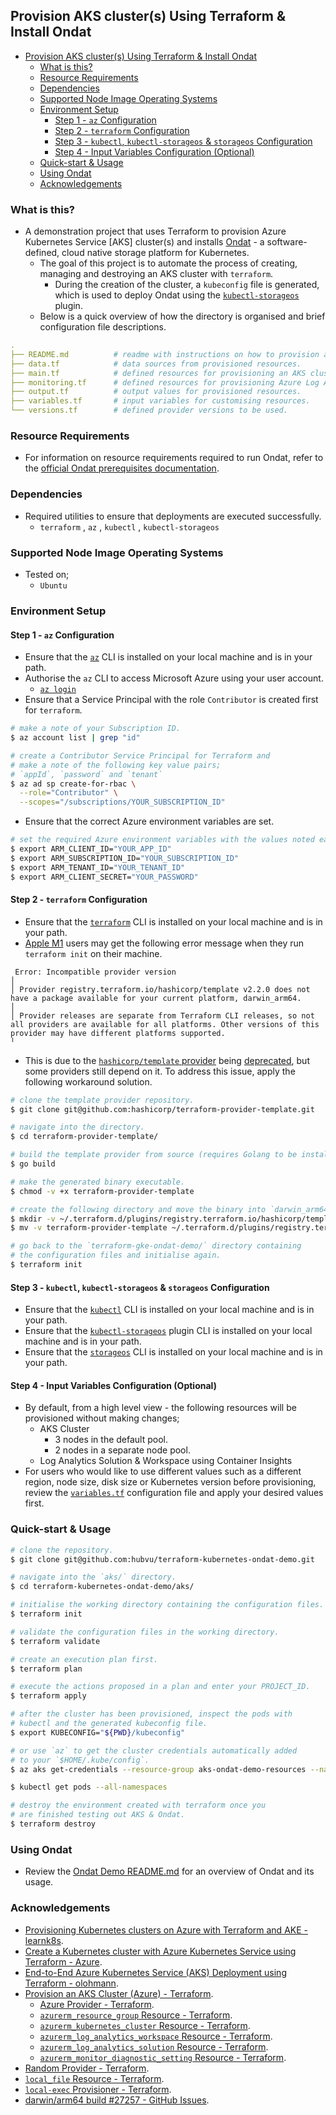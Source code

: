 ## Provision AKS cluster(s) Using Terraform & Install Ondat

- [Provision AKS cluster(s) Using Terraform & Install Ondat](#provision-aks-clusters-using-terraform--install-ondat)
  - [What is this?](#what-is-this)
  - [Resource Requirements](#resource-requirements)
  - [Dependencies](#dependencies)
  - [Supported Node Image Operating Systems](#supported-node-image-operating-systems)
  - [Environment Setup](#environment-setup)
    - [Step 1 - `az` Configuration](#step-1---az-configuration)
    - [Step 2 - `terraform` Configuration](#step-2---terraform-configuration)
    - [Step 3 - `kubectl`, `kubectl-storageos` & `storageos` Configuration](#step-3---kubectl-kubectl-storageos--storageos-configuration)
    - [Step 4 - Input Variables Configuration (Optional)](#step-4---input-variables-configuration-optional)
  - [Quick-start & Usage](#quick-start--usage)
  - [Using Ondat](#using-ondat)
  - [Acknowledgements](#acknowledgements)

### What is this?

* A demonstration project that uses Terraform to provision Azure Kubernetes Service [AKS] cluster(s) and installs [Ondat](https://www.ondat.io/) - a software-defined, cloud native storage platform for Kubernetes.
  * The goal of this project is to automate the process of creating, managing and destroying an AKS cluster with `terraform`. 
    * During the creation of the cluster, a `kubeconfig` file is generated, which is used to deploy Ondat using the [`kubectl-storageos`](https://github.com/storageos/kubectl-storageos) plugin.
  * Below is a quick overview of how the directory is organised and brief configuration file descriptions.

```yaml
.
├── README.md          # readme with instructions on how to provision an AKS cluster.
├── data.tf            # data sources from provisioned resources.
├── main.tf            # defined resources for provisioning an AKS cluster.
├── monitoring.tf      # defined resources for provisioning Azure Log Analytics.
├── output.tf          # output values for provisioned resources. 
├── variables.tf       # input variables for customising resources.
└── versions.tf        # defined provider versions to be used.
```

### Resource Requirements

* For information on resource requirements required to run Ondat, refer to the [official Ondat prerequisites documentation](https://docs.ondat.io/docs/prerequisites/).

### Dependencies

* Required utilities to ensure that deployments are executed successfully.
  * `terraform` , `az` , `kubectl` , `kubectl-storageos`

### Supported Node Image Operating Systems

* Tested on;
  * `Ubuntu`

### Environment Setup

#### Step 1 - `az` Configuration

* Ensure that the [`az`](https://docs.microsoft.com/en-us/cli/azure/install-azure-cli) CLI is installed on your local machine and is in your path. 
* Authorise the `az` CLI to access Microsoft Azure using your user account.
  * [`az login`](https://cloud.google.com/sdk/gcloud/reference/auth/login)
* Ensure that a Service Principal with the role `Contributor` is created first for `terraform`.

```bash
# make a note of your Subscription ID.
$ az account list | grep "id"

# create a Contributor Service Principal for Terraform and
# make a note of the following key value pairs;
# `appId`, `password` and `tenant`
$ az ad sp create-for-rbac \
  --role="Contributor" \
  --scopes="/subscriptions/YOUR_SUBSCRIPTION_ID"
```
* Ensure that the correct Azure environment variables are set.

```bash
# set the required Azure environment variables with the values noted earlier. 
$ export ARM_CLIENT_ID="YOUR_APP_ID"
$ export ARM_SUBSCRIPTION_ID="YOUR_SUBSCRIPTION_ID"
$ export ARM_TENANT_ID="YOUR_TENANT_ID"
$ export ARM_CLIENT_SECRET="YOUR_PASSWORD"
```
#### Step 2 - `terraform` Configuration

* Ensure that the [`terraform`](https://learn.hashicorp.com/tutorials/terraform/install-cli) CLI is installed on your local machine and is in your path.
* [Apple M1](https://en.wikipedia.org/wiki/Apple_M1) users may get the following error message when they run `terraform init` on their machine.

```
 Error: Incompatible provider version
│
│ Provider registry.terraform.io/hashicorp/template v2.2.0 does not have a package available for your current platform, darwin_arm64.
│
│ Provider releases are separate from Terraform CLI releases, so not all providers are available for all platforms. Other versions of this provider may have different platforms supported.
╵
```

* This is due to the [`hashicorp/template` provider](https://github.com/hashicorp/terraform/issues/27257#issuecomment-825102330) being [deprecated](https://registry.terraform.io/providers/hashicorp/template/latest/docs#deprecation), but some providers still depend on it. To address this issue, apply the following workaround solution.

```bash
# clone the template provider repository.
$ git clone git@github.com:hashicorp/terraform-provider-template.git

# navigate into the directory.
$ cd terraform-provider-template/

# build the template provider from source (requires Golang to be installed).
$ go build

# make the generated binary executable.
$ chmod -v +x terraform-provider-template

# create the following directory and move the binary into `darwin_arm64/`.
$ mkdir -v ~/.terraform.d/plugins/registry.terraform.io/hashicorp/template/2.2.0/darwin_arm64/
$ mv -v terraform-provider-template ~/.terraform.d/plugins/registry.terraform.io/hashicorp/template/2.2.0/darwin_arm64/

# go back to the `terraform-gke-ondat-demo/` directory containing 
# the configuration files and initialise again.
$ terraform init
```

#### Step 3 - `kubectl`, `kubectl-storageos` & `storageos` Configuration

* Ensure that the [`kubectl`](https://kubernetes.io/docs/tasks/tools/#kubectl) CLI is installed on your local machine and is in your path.
* Ensure that the [`kubectl-storageos`](https://github.com/storageos/kubectl-storageos/releases) plugin CLI is installed on your local machine and is in your path.
* Ensure that the [`storageos`](https://github.com/storageos/go-cli/releases/) CLI is installed on your local machine and is in your path.

#### Step 4 - Input Variables Configuration (Optional) 

* By default, from a high level view - the following resources will be provisioned without making changes;
  * AKS Cluster 
     *  3 nodes in the default pool.
     *  2 nodes in a separate node pool.
  * Log Analytics Solution & Workspace using Container Insights
* For users who would like to use different values such as a different region, node size, disk size or Kubernetes version before provisioning, review the [`variables.tf`](./variables.tf) configuration file and apply your desired values first. 

### Quick-start & Usage

```bash
# clone the repository.
$ git clone git@github.com:hubvu/terraform-kubernetes-ondat-demo.git

# navigate into the `aks/` directory.
$ cd terraform-kubernetes-ondat-demo/aks/

# initialise the working directory containing the configuration files.
$ terraform init

# validate the configuration files in the working directory.
$ terraform validate

# create an execution plan first.
$ terraform plan

# execute the actions proposed in a plan and enter your PROJECT_ID.
$ terraform apply

# after the cluster has been provisioned, inspect the pods with 
# kubectl and the generated kubeconfig file.
$ export KUBECONFIG="${PWD}/kubeconfig"

# or use `az` to get the cluster credentials automatically added 
# to your `$HOME/.kube/config`.
$ az aks get-credentials --resource-group aks-ondat-demo-resources --name ondat-cluster

$ kubectl get pods --all-namespaces

# destroy the environment created with terraform once you 
# are finished testing out AKS & Ondat.
$ terraform destroy
```

### Using Ondat

* Review the [Ondat Demo README.md](./../ondat/README.md) for an overview of Ondat and its usage. 

### Acknowledgements

* [Provisioning Kubernetes clusters on Azure with Terraform and AKE - learnk8s](https://learnk8s.io/terraform-aks).
* [Create a Kubernetes cluster with Azure Kubernetes Service using Terraform - Azure](https://docs.microsoft.com/en-us/azure/developer/terraform/create-k8s-cluster-with-tf-and-aks).
* [End-to-End Azure Kubernetes Service (AKS) Deployment using Terraform - olohmann](https://github.com/olohmann/terraform-aks).
* [Provision an AKS Cluster (Azure) - Terraform](https://learn.hashicorp.com/tutorials/terraform/aks).
  * [Azure Provider - Terraform](https://registry.terraform.io/providers/hashicorp/azurerm/latest/docs).
  * [`azurerm_resource_group` Resource - Terraform](https://registry.terraform.io/providers/hashicorp/azurerm/latest/docs/resources/resource_group).
  * [`azurerm_kubernetes_cluster` Resource - Terraform](https://registry.terraform.io/providers/hashicorp/azurerm/latest/docs/resources/kubernetes_cluster).
  * [`azurerm_log_analytics_workspace` Resource - Terraform](https://registry.terraform.io/providers/hashicorp/azurerm/latest/docs/resources/log_analytics_workspace).
  * [`azurerm_log_analytics_solution` Resource - Terraform](https://registry.terraform.io/providers/hashicorp/azurerm/latest/docs/resources/log_analytics_solution).
  * [`azurerm_monitor_diagnostic_setting` Resource - Terraform](https://registry.terraform.io/providers/hashicorp/azurerm/latest/docs/resources/monitor_diagnostic_setting).
* [Random Provider - Terraform](https://registry.terraform.io/providers/hashicorp/random/latest/docs).
* [`local_file` Resource - Terraform](https://registry.terraform.io/providers/hashicorp/local/latest/docs/resources/file).
* [`local-exec` Provisioner - Terraform](https://www.terraform.io/docs/language/resources/provisioners/local-exec.html).
* [darwin/arm64 build #27257 - GitHub Issues](https://github.com/hashicorp/terraform/issues/27257).